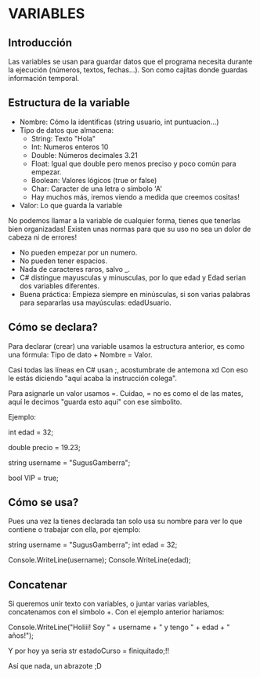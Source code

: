# VARIABLES

## Introducción

Las variables se usan para guardar datos que el programa necesita durante la ejecución (números, textos, fechas...). Son como cajitas donde guardas información temporal.

## Estructura de la variable

- Nombre: Cómo la identificas (string usuario, int puntuacion...)
- Tipo de datos que almacena: 
    - String: Texto "Hola"
    - Int: Numeros enteros 10
    - Double: Números decimales 3.21
    - Float: Igual que double pero menos preciso y poco común para empezar.
    - Boolean: Valores lógicos (true or false)
    - Char: Caracter de una letra o símbolo 'A'
    - Hay muchos más, iremos viendo a medida que creemos cositas!
- Valor: Lo que guarda la variable

No podemos llamar a la variable de cualquier forma, tienes que tenerlas bien organizadas! Existen unas normas para que su uso no sea un dolor de cabeza ni de errores!

- No pueden empezar por un numero.
- No pueden tener espacios.
- Nada de caracteres raros, salvo _.
- C# distingue mayusculas y minusculas, por lo que edad y Edad serian dos variables diferentes.
- Buena práctica: Empieza siempre en minúsculas, si son varias palabras para separarlas usa mayúsculas: edadUsuario.

## Cómo se declara?

Para declarar (crear) una variable usamos la estructura anterior, es como una fórmula: Tipo de dato + Nombre = Valor.

Casi todas las líneas en C# usan ;, acostumbrate de antemona xd Con eso le estás diciendo "aquí acaba la instrucción colega".

Para asignarle un valor usamos =. Cuidao, = no es como el de las mates, aquí le decimos "guarda esto aquí" con ese simbolito.

Ejemplo:

int edad = 32;

double precio = 19.23;

string username = "SugusGamberra";

bool VIP = true;

## Cómo se usa?

Pues una vez la tienes declarada tan solo usa su nombre para ver lo que contiene o trabajar con ella, por ejemplo:

string username = "SugusGamberra";
int edad = 32;

Console.WriteLine(username);
Console.WriteLine(edad);

## Concatenar

Si queremos unir texto con variables, o juntar varias variables, concatenamos con el simbolo +. Con el ejemplo anterior haríamos:

Console.WriteLine("Holiii! Soy " + username + " y tengo " + edad + " años!");

Y por hoy ya seria str estadoCurso = finiquitado;!!

Así que nada, un abrazote ;D